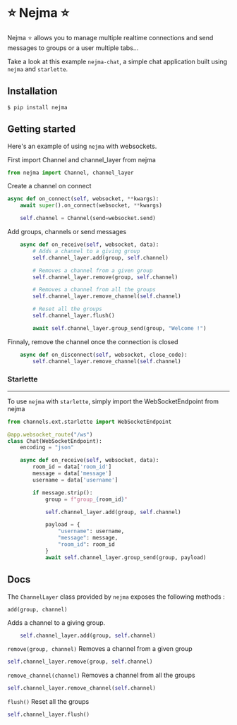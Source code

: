 # ⭐ Nejma ⭐


Nejma ⭐ allows you to manage multiple realtime connections and send messages to groups or a user multiple tabs...


Take a look at this example `nejma-chat`, a simple chat application built using `nejma` and `starlette`.


## Installation

```shell
$ pip install nejma
```

## Getting started 

Here's an example of using `nejma` with websockets.

First import Channel and channel_layer from nejma

```python
from nejma import Channel, channel_layer
```

Create a channel on connect

```python
async def on_connect(self, websocket, **kwargs):
    await super().on_connect(websocket, **kwargs)

    self.channel = Channel(send=websocket.send)

```

Add groups, channels or send messages   

```python
    async def on_receive(self, websocket, data):
    	# Adds a channel to a giving group
        self.channel_layer.add(group, self.channel)

        # Removes a channel from a given group
        self.channel_layer.remove(group, self.channel)

        # Removes a channel from all the groups
        self.channel_layer.remove_channel(self.channel)

        # Reset all the groups
        self.channel_layer.flush()

        await self.channel_layer.group_send(group, "Welcome !")
```

Finnaly, remove the channel once the connection is closed 

```python
    async def on_disconnect(self, websocket, close_code):
        self.channel_layer.remove_channel(self.channel)
```


### Starlette
---

To use `nejma` with `starlette`, simply import the WebSocketEndpoint from nejma

```python
from channels.ext.starlette import WebSocketEndpoint

@app.websocket_route("/ws")
class Chat(WebSocketEndpoint):
    encoding = "json"

    async def on_receive(self, websocket, data):
        room_id = data['room_id']
        message = data['message']
        username = data['username']

        if message.strip():
            group = f"group_{room_id}"

            self.channel_layer.add(group, self.channel)

            payload = {
                "username": username,
                "message": message,
                "room_id": room_id
            }
            await self.channel_layer.group_send(group, payload)
```

## Docs

The `ChannelLayer` class provided by `nejma` exposes the following methods :

`add(group, channel)`

Adds a channel to a giving group.

```python
	self.channel_layer.add(group, self.channel)
```

`remove(group, channel)`
Removes a channel from a given group
```python
self.channel_layer.remove(group, self.channel)
```

`remove_channel(channel)`
Removes a channel from all the groups
```python
self.channel_layer.remove_channel(self.channel)
```

`flush()`
Reset all the groups
```python
self.channel_layer.flush()
```
